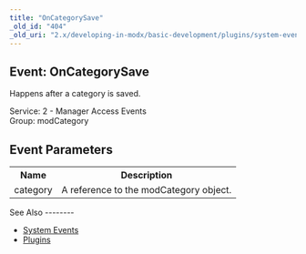 ```yaml
---
title: "OnCategorySave"
_old_id: "404"
_old_uri: "2.x/developing-in-modx/basic-development/plugins/system-events/oncategorysave"
---
```


Event: OnCategorySave
---------------------

Happens after a category is saved.

Service: 2 - Manager Access Events   
Group: modCategory

Event Parameters
----------------

<table><tbody><tr><th>Name</th><th>Description</th></tr><tr><td>category</td><td>A reference to the modCategory object.</td></tr></tbody></table>See Also
--------

- [System Events](developing-in-modx/basic-development/plugins/system-events "System Events")
- [Plugins](developing-in-modx/basic-development/plugins "Plugins")